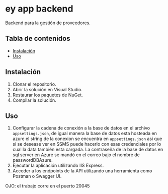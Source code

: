 # ey app backend

Backend para la gestión de proveedores.

## Tabla de contenidos

- [Instalación](#instalación)
- [Uso](#uso)


## Instalación

1. Clonar el repositorio.
2. Abrir la solución en Visual Studio.
3. Restaurar los paquetes de NuGet.
4. Compilar la solución.

## Uso

1. Configurar la cadena de conexión a la base de datos en el archivo `appsettings.json`, de igual manera la base de datos esta hosteada en azure el string de la conexion se encuentra en `appsettings.json` asi que si se desease ver en SSMS puede hacerlo con esas credenciales por lo cual la data también esta cargada. La contraseña de la base de datos en sql server en Azure se mandó en el correo bajo el nombre de passwordDBAzure.
2. Ejecutar la aplicación utilizando IIS Express.
3. Acceder a los endpoints de la API utilizando una herramienta como Postman o Swagger UI.

OJO: el trabajo corre en el puerto 20045
